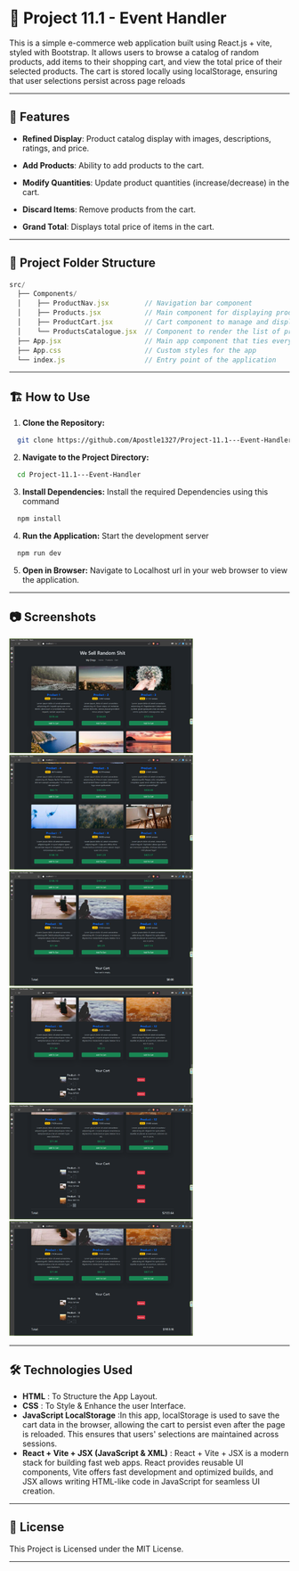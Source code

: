# 📌 Project 11.1 - Event Handler

This is a simple e-commerce web application built using React.js + vite, styled with Bootstrap. It allows users to browse a catalog of random products, add items to their shopping cart, and view the total price of their selected products. The cart is stored locally using localStorage, ensuring that user selections persist across page reloads

---

## 🚀 Features

- **Refined Display**:
  Product catalog display with images, descriptions, ratings, and price.

- **Add Products**:
  Ability to add products to the cart.

- **Modify Quantities**:
  Update product quantities (increase/decrease) in the cart.

- **Discard Items**:
  Remove products from the cart.

- **Grand Total**:
  Displays total price of items in the cart.

---

## 📂 Project Folder Structure

```jsx
src/
  ├── Components/
  │    ├── ProductNav.jsx         // Navigation bar component
  │    ├── Products.jsx           // Main component for displaying products and managing the cart
  │    ├── ProductCart.jsx        // Cart component to manage and display cart items
  │    └── ProductsCatalogue.jsx  // Component to render the list of products
  ├── App.jsx                     // Main app component that ties everything together
  ├── App.css                     // Custom styles for the app
  └── index.js                    // Entry point of the application
```

---

## 🏗️ How to Use

1. **Clone the Repository:**

```bash
  git clone https://github.com/Apostle1327/Project-11.1---Event-Handler.git
```

2. **Navigate to the Project Directory:**

```bash
  cd Project-11.1---Event-Handler
```

3. **Install Dependencies:**
   Install the required Dependencies using this command

```bash
  npm install
```

4. **Run the Application:**
   Start the development server

```bash
  npm run dev
```

5. **Open in Browser:**
   Navigate to Localhost url in your web browser to view the application.

---

## 📷 Screenshots

<img width="330" alt="Event Handler - 1" src="./src/Images/Event Handler - 1.png">
<img width="330" alt="Event Handler - 2" src="./src/Images/Event Handler - 2.png">
<img width="330" alt="Event Handler - 3" src="./src/Images/Event Handler - 3.png">
<img width="330" alt="Event Handler - 4" src="./src/Images/Event Handler - 4.png">
<img width="330" alt="Event Handler - 5" src="./src/Images/Event Handler - 5.png">
<img width="330" alt="Event Handler - 6" src="./src/Images/Event Handler - 6.png">

---

## 🛠️ Technologies Used

- **HTML** : To Structure the App Layout.
- **CSS** : To Style & Enhance the user Interface.
- **JavaScript LocalStorage** :In this app, localStorage is used to save the cart data in the browser, allowing the cart to persist even after the page is reloaded. This ensures that users' selections are maintained across sessions.
- **React + Vite + JSX (JavaScript & XML)** : React + Vite + JSX is a modern stack for building fast web apps. React provides reusable UI components, Vite offers fast development and optimized builds, and JSX allows writing HTML-like code in JavaScript for seamless UI creation.

---

## 📜 License

This Project is Licensed under the MIT License.

---
